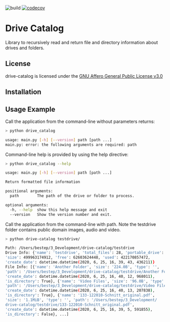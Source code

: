 ![build](https://github.com/bestep/drive-catalog/workflows/Python%20package/badge.svg) [![codecov](https://codecov.io/gh/bestep/drive-catalog/branch/master/graph/badge.svg)](https://codecov.io/gh/bestep/drive-catalog)

# Drive Catalog

Library to recursively read and return file and directory information about drives and folders.


## License

drive-catalog is licensed under the
[GNU Affero General Public License v3.0](https://github.com/bestep/drive-catalog/blob/master/LICENSE)

## Installation

## Usage Example

Call the application from the command-line without parameters returns:

``` bash
> python drive_catalog

usage: main.py [-h] [--version] path [path ...]
main.py: error: the following arguments are required: path

```

Command-line help is provided by using the help directive:

```bash
> python drive_catalog --help

usage: main.py [-h] [--version] path [path ...]

Return formatted file information

positional arguments:
  path        The path of the drive or folder to process.

optional arguments:
  -h, --help  show this help message and exit
  --version   Show the version number and exit.
```

Call the application from the command-line with path. Note the testdrive folder
contains public domain images, audio and video.

```bash
> python drive-catalog testdrive/

Path: /Users/bestep/3_Development/drive-catalog/testdrive
Drive Info: {'name': 'testdrive', 'total_files': 28, 'portable_drive': False,
'size': 499963174912, 'free': 62603624448, 'used': 422170857472, 
'create_date': datetime.datetime(2020, 6, 25, 16, 39, 43, 436211)}
File Info: [{'name': 'Another Folder', 'size': '224.0B', 'type': '', 
'path': '/Users/bestep/3_Development/drive-catalog/testdrive/Another Folder', 
'create_date': datetime.datetime(2020, 6, 25, 16, 40, 12, 968011), 
'is_directory': True}, {'name': 'Video Files', 'size': '96.0B', 'type': '', 
'path': '/Users/bestep/3_Development/drive-catalog/testdrive/Video Files', 
'create_date': datetime.datetime(2020, 6, 25, 16, 40, 13, 207838), 
'is_directory': True}, {'name': '133-122010-Schnitt_original.pdf', 
'size': '1.1MiB', 'type': '', 'path': '/Users/bestep/3_Development/
drive-catalog/testdrive/133-122010-Schnitt_original.pdf', 
'create_date': datetime.datetime(2020, 6, 25, 16, 39, 5, 591855), 
'is_directory': False}, ...]
```

